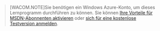 > [WACOM.NOTE]Sie benötigen ein Windows Azure-Konto, um dieses Lernprogramm durchführen zu können. Sie können [Ihre Vorteile für MSDN-Abonnenten aktivieren][Ihre Vorteile für MSDN-Abonnenten aktivieren] oder [sich für eine kostenlose Testversion anmelden][sich für eine kostenlose Testversion anmelden].

  [Ihre Vorteile für MSDN-Abonnenten aktivieren]: /de-de/pricing/member-offers/msdn-benefits-details/
  [sich für eine kostenlose Testversion anmelden]: /de-de/pricing/free-trial/
